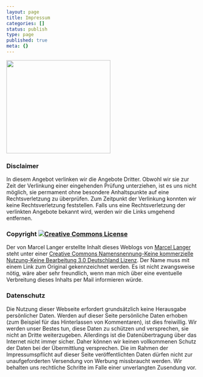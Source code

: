 ```yaml
---
layout: page
title: Impressum
categories: []
status: publish
type: page
published: true
meta: {}
---
```

<img class="aligncenter size-full wp-image-29" title="impressum\" src="http://lumenpage.com/blog/wp-content/uploads/2008/11/impressum.png" alt="" width="273" height="244" />

### Disclaimer

In diesem Angebot verlinken wir die Angebote Dritter. Obwohl wir sie zur Zeit der Verlinkung einer eingehenden Prüfung unterziehen, ist es uns nicht möglich, sie permament ohne besondere Anhaltspunkte auf eine Rechtsverletzung zu überprüfen. Zum Zeitpunkt der Verlinkung konnten wir keine Rechtsverletzung feststellen. Falls uns eine Rechtsverletzung der verlinkten Angebote bekannt wird, werden wir die Links umgehend entfernen.

### Copyright <a rel="license" href="http://creativecommons.org/licenses/by-nc-nd/3.0/de/"><img alt="Creative Commons License" src="http://i.creativecommons.org/l/by-nc-nd/3.0/de/88x31.png"/></a><br />

Der von Marcel Langer erstellte Inhalt dieses <span xmlns:dc="http://purl.org/dc/elements/1.1/" href="http://purl.org/dc/dcmitype/Text" rel="dc:type">Weblogs</span> von <a xmlns:cc="http://creativecommons.org/ns#" href="http://lumenlog.com/" property="cc:attributionName\" rel="cc:attributionURL\">Marcel Langer</a> steht unter einer <a rel="license\" href="http://creativecommons.org/licenses/by-nc-nd/3.0/de/">Creative Commons Namensnennung-Keine kommerzielle Nutzung-Keine Bearbeitung 3.0 Deutschland Lizenz</a>. Der Name muss mit einem Link zum Original gekennzeichnet werden. Es ist nicht zwangsweise nötig, wäre aber sehr freundlich, wenn man mich über eine eventuelle Verbreitung dieses Inhalts per Mail informieren würde.

### Datenschutz

Die Nutzung dieser Webseite erfordert grundsätzlich keine Herausgabe persönlicher Daten. Werden auf dieser Seite persönliche Daten erhoben (zum Beispiel für das Hinterlassen von Kommentaren), ist dies freiwillig. Wir werden unser Bestes tun, diese Daten zu schützen und versprechen, sie nicht an Dritte weiterzugeben. Allerdings ist die Datenübertragung über das Internet nicht immer sicher. Daher können wir keinen vollkommenen Schutz der Daten bei der Übermittlung versprechen. Die im Rahmen der Impressumspflicht auf dieser Seite veröffentlichten Daten dürfen nicht zur unaufgeforderten Versendung von Werbung missbraucht werden. Wir behalten uns rechtliche Schritte im Falle einer unverlangten Zusendung vor.
